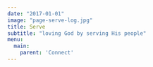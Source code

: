 ```yaml
---
date: "2017-01-01"
image: "page-serve-log.jpg"
title: Serve
subtitle: "loving God by serving His people"
menu:
  main:
    parent: 'Connect'
---
```


